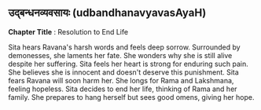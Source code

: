 ## उद्बन्धनव्यवसायः (udbandhanavyavasAyaH)
**Chapter Title** : Resolution to End Life

Sita hears Ravana's harsh words and feels deep sorrow. Surrounded by demonesses, she laments her fate. She wonders why she is still alive despite her suffering. Sita feels her heart is strong for enduring such pain. She believes she is innocent and doesn't deserve this punishment. Sita fears Ravana will soon harm her. She longs for Rama and Lakshmana, feeling hopeless. Sita decides to end her life, thinking of Rama and her family. She prepares to hang herself but sees good omens, giving her hope.